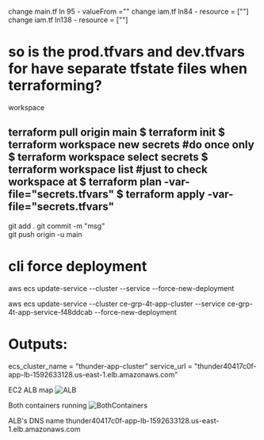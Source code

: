 change main.tf ln 95 - valueFrom =""
change iam.tf ln84 - resource = [""]
change iam.tf ln138 - resource = [""]

# so is the prod.tfvars and dev.tfvars for have separate tfstate files when terraforming?
workspace

terraform pull origin main
$ terraform init
$ terraform workspace new secrets #do once only
$ terraform workspace select secrets
$ terraform workspace list #just to check workspace at
$ terraform plan -var-file="secrets.tfvars"
$ terraform apply -var-file="secrets.tfvars"
----------------------------------------------------

git add .
git commit -m "msg"  
git push origin -u main


# cli force deployment
aws ecs update-service --cluster <cluster-name> --service <service-name> --force-new-deployment

aws ecs update-service --cluster ce-grp-4t-app-cluster --service ce-grp-4t-app-service-f48ddcab --force-new-deployment


# Outputs:

ecs_cluster_name = "thunder-app-cluster"
service_url = "thunder40417c0f-app-lb-1592633128.us-east-1.elb.amazonaws.com"



EC2 ALB map
![ALB](/images/alb.png)

Both containers running
![BothContainers](/images/bothContainers.png)


ALB's DNS name
thunder40417c0f-app-lb-1592633128.us-east-1.elb.amazonaws.com